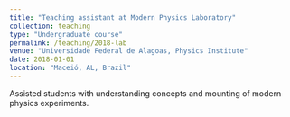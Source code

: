 ```yaml
---
title: "Teaching assistant at Modern Physics Laboratory"
collection: teaching
type: "Undergraduate course"
permalink: /teaching/2018-lab
venue: "Universidade Federal de Alagoas, Physics Institute"
date: 2018-01-01
location: "Maceió, AL, Brazil"
---
```


Assisted students with understanding concepts and mounting of modern physics experiments.
